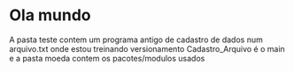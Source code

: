# Ola mundo

A pasta teste contem um programa antigo de cadastro de dados num arquivo.txt onde estou treinando versionamento
Cadastro_Arquivo é o main e a pasta moeda contem os pacotes/modulos usados
